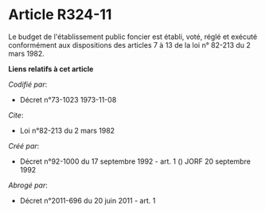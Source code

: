 # Article R324-11

Le budget de l'établissement public foncier est établi, voté, réglé et exécuté conformément aux dispositions des articles 7 à
13 de la loi n° 82-213 du 2 mars 1982.

**Liens relatifs à cet article**

_Codifié par_:

  - Décret n°73-1023 1973-11-08

_Cite_:

  - Loi n°82-213 du 2 mars 1982

_Créé par_:

  - Décret n°92-1000 du 17 septembre 1992 - art. 1 () JORF 20 septembre 1992

_Abrogé par_:

  - Décret n°2011-696 du 20 juin 2011 - art. 1
